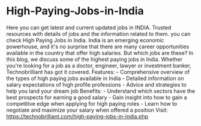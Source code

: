 # High-Paying-Jobs-in-India
Here you can get latest and current updated jobs in INDIA. Trusted resources with details of jobs and the information related to them. you can check High Paying Jobs in India.
India is an emerging economic powerhouse, and it's no surprise that there are many career opportunities available in the country that offer high salaries. But which jobs are these? In this blog, we discuss some of the highest paying jobs in India. Whether you're looking for a job as a doctor, engineer, lawyer or investment banker, Technobrilliant has got it covered. Features: - Comprehensive overview of the types of high paying jobs available in India - Detailed information on salary expectations of high profile professions - Advice and strategies to help you land your dream job Benefits: - Understand which sectors have the best prospects for earning a good salary - Gain insight into how to gain a competitive edge when applying for high paying roles - Learn how to negotiate and maximize your salary when offered a position
Visit: https://technobrilliant.com/high-paying-jobs-in-india.php
